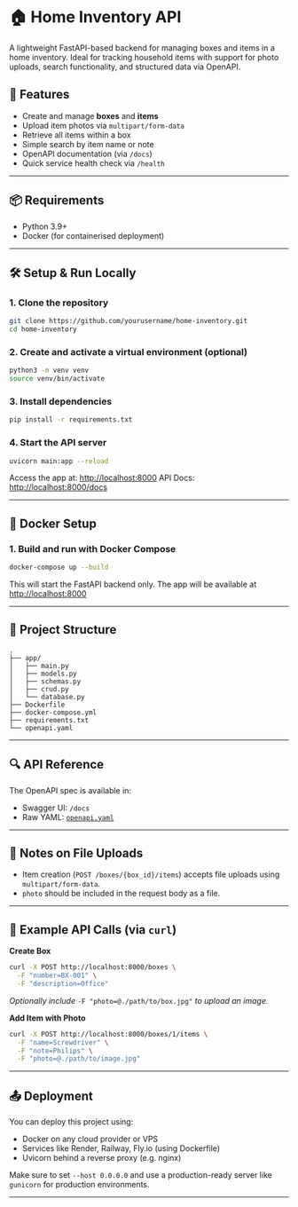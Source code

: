 # 🏠 Home Inventory API

A lightweight FastAPI-based backend for managing boxes and items in a home inventory. Ideal for tracking household items with support for photo uploads, search functionality, and structured data via OpenAPI.

## 🚀 Features

* Create and manage **boxes** and **items**
* Upload item photos via `multipart/form-data`
* Retrieve all items within a box
* Simple search by item name or note
* OpenAPI documentation (via `/docs`)
* Quick service health check via `/health`

---

## 📦 Requirements

* Python 3.9+
* Docker (for containerised deployment)

---

## 🛠️ Setup & Run Locally

### 1. Clone the repository

```bash
git clone https://github.com/yourusername/home-inventory.git
cd home-inventory
```

### 2. Create and activate a virtual environment (optional)

```bash
python3 -m venv venv
source venv/bin/activate
```

### 3. Install dependencies

```bash
pip install -r requirements.txt
```

### 4. Start the API server

```bash
uvicorn main:app --reload
```

Access the app at: [http://localhost:8000](http://localhost:8000)
API Docs: [http://localhost:8000/docs](http://localhost:8000/docs)

---

## 🐳 Docker Setup

### 1. Build and run with Docker Compose

```bash
docker-compose up --build
```

This will start the FastAPI backend only.
The app will be available at [http://localhost:8000](http://localhost:8000)

---

## 📂 Project Structure

```
.
├── app/
│   ├── main.py
│   ├── models.py
│   ├── schemas.py
│   ├── crud.py
│   └── database.py
├── Dockerfile
├── docker-compose.yml
├── requirements.txt
└── openapi.yaml
```

---

## 🔍 API Reference

The OpenAPI spec is available in:

* Swagger UI: `/docs`
* Raw YAML: [`openapi.yaml`](./openapi.yaml)

---

## 📸 Notes on File Uploads

* Item creation (`POST /boxes/{box_id}/items`) accepts file uploads using `multipart/form-data`.
* `photo` should be included in the request body as a file.

---

## 🧪 Example API Calls (via `curl`)

**Create Box**

```bash
curl -X POST http://localhost:8000/boxes \
  -F "number=BX-001" \
  -F "description=Office"
```
_Optionally include_ `-F "photo=@./path/to/box.jpg"` _to upload an image._

**Add Item with Photo**

```bash
curl -X POST http://localhost:8000/boxes/1/items \
  -F "name=Screwdriver" \
  -F "note=Philips" \
  -F "photo=@./path/to/image.jpg"
```

---

## 📤 Deployment

You can deploy this project using:

* Docker on any cloud provider or VPS
* Services like Render, Railway, Fly.io (using Dockerfile)
* Uvicorn behind a reverse proxy (e.g. nginx)

Make sure to set `--host 0.0.0.0` and use a production-ready server like `gunicorn` for production environments.

---


